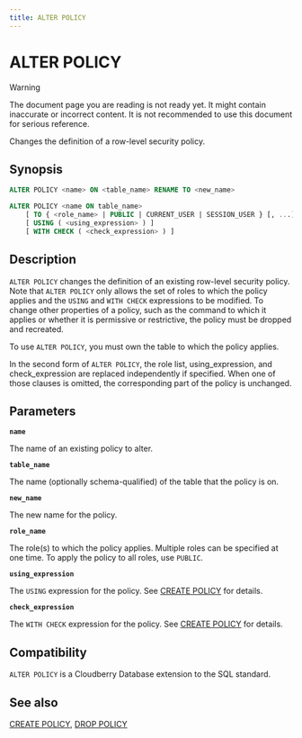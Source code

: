 ```yaml
---
title: ALTER POLICY
---
```


# ALTER POLICY

> [!WARNING]
> The document page you are reading is not ready yet. It might contain inaccurate or incorrect content. It is not recommended to use this document for serious reference.

Changes the definition of a row-level security policy.

## Synopsis

```sql
ALTER POLICY <name> ON <table_name> RENAME TO <new_name>

ALTER POLICY <name ON table_name>
    [ TO { <role_name> | PUBLIC | CURRENT_USER | SESSION_USER } [, ...] ]
    [ USING ( <using_expression> ) ]
    [ WITH CHECK ( <check_expression> ) ]
```

## Description

`ALTER POLICY` changes the definition of an existing row-level security policy. Note that `ALTER POLICY` only allows the set of roles to which the policy applies and the `USING` and `WITH CHECK` expressions to be modified. To change other properties of a policy, such as the command to which it applies or whether it is permissive or restrictive, the policy must be dropped and recreated.

To use `ALTER POLICY`, you must own the table to which the policy applies.

In the second form of `ALTER POLICY`, the role list, using_expression, and check_expression are replaced independently if specified. When one of those clauses is omitted, the corresponding part of the policy is unchanged.

## Parameters

**`name`**

The name of an existing policy to alter.

**`table_name`**

The name (optionally schema-qualified) of the table that the policy is on.

**`new_name`**

The new name for the policy.

**`role_name`**

The role(s) to which the policy applies. Multiple roles can be specified at one time. To apply the policy to all roles, use `PUBLIC`.

**`using_expression`**

The `USING` expression for the policy. See [CREATE POLICY](/docs/sql-stmts/sql-stmt-create-policy.md) for details.

**`check_expression`**

The `WITH CHECK` expression for the policy. See [CREATE POLICY](/docs/sql-stmts/sql-stmt-create-policy.md) for details.

## Compatibility

`ALTER POLICY` is a Cloudberry Database extension to the SQL standard.

## See also

[CREATE POLICY](/docs/sql-stmts/sql-stmt-create-policy.md), [DROP POLICY](/docs/sql-stmts/sql-stmt-drop-policy.md)
